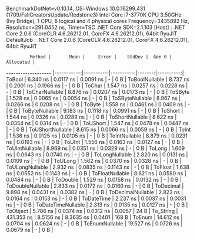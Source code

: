 
BenchmarkDotNet=v0.10.14, OS=Windows 10.0.16299.431 (1709/FallCreatorsUpdate/Redstone3)
Intel Core i7-3770K CPU 3.50GHz (Ivy Bridge), 1 CPU, 8 logical and 4 physical cores
Frequency=3435892 Hz, Resolution=291.0452 ns, Timer=TSC
.NET Core SDK=2.1.103
  [Host]     : .NET Core 2.0.6 (CoreCLR 4.6.26212.01, CoreFX 4.6.26212.01), 64bit RyuJIT
  DefaultJob : .NET Core 2.0.6 (CoreCLR 4.6.26212.01, CoreFX 4.6.26212.01), 64bit RyuJIT


             Method |       Mean |     Error |    StdDev |  Gen 0 | Allocated |
------------------- |-----------:|----------:|----------:|-------:|----------:|
             ToBool |   6.340 ns | 0.0117 ns | 0.0091 ns |      - |       0 B |
     ToBoolNullable |   8.737 ns | 0.2001 ns | 0.1966 ns |      - |       0 B |
             ToChar |   1.547 ns | 0.0257 ns | 0.0228 ns |      - |       0 B |
     ToCharNullable |   8.876 ns | 0.0207 ns | 0.0173 ns |      - |       0 B |
            ToSByte |   1.528 ns | 0.0065 ns | 0.0054 ns |      - |       0 B |
    ToSByteNullable |   8.967 ns | 0.0266 ns | 0.0208 ns |      - |       0 B |
             ToByte |   1.558 ns | 0.0461 ns | 0.0409 ns |      - |       0 B |
     ToByteNullable |   9.183 ns | 0.1118 ns | 0.0991 ns |      - |       0 B |
            ToShort |   1.544 ns | 0.0326 ns | 0.0289 ns |      - |       0 B |
    ToShortNullable |   8.622 ns | 0.0354 ns | 0.0314 ns |      - |       0 B |
           ToUShort |   1.547 ns | 0.0478 ns | 0.0447 ns |      - |       0 B |
   ToUShortNullable |   8.615 ns | 0.0066 ns | 0.0059 ns |      - |       0 B |
              ToInt |   1.538 ns | 0.0125 ns | 0.0105 ns |      - |       0 B |
      ToIntNullable |   8.879 ns | 0.0231 ns | 0.0193 ns |      - |       0 B |
             ToUInt |   1.556 ns | 0.0163 ns | 0.0127 ns |      - |       0 B |
     ToUIntNullable |   8.969 ns | 0.0351 ns | 0.0329 ns |      - |       0 B |
             ToLong |   1.609 ns | 0.0643 ns | 0.0740 ns |      - |       0 B |
     ToLongNullable |   2.820 ns | 0.0131 ns | 0.0109 ns |      - |       0 B |
            ToULong |   1.562 ns | 0.0370 ns | 0.0328 ns |      - |       0 B |
    ToULongNullable |   2.932 ns | 0.0835 ns | 0.1143 ns |      - |       0 B |
            ToFloat |   1.638 ns | 0.0652 ns | 0.1143 ns |      - |       0 B |
    ToFloatNullable |   8.621 ns | 0.0580 ns | 0.0484 ns |      - |       0 B |
           ToDouble |   1.529 ns | 0.0158 ns | 0.0132 ns |      - |       0 B |
   ToDoubleNullable |   2.833 ns | 0.0172 ns | 0.0160 ns |      - |       0 B |
          ToDecimal |   9.898 ns | 0.0431 ns | 0.0382 ns |      - |       0 B |
  ToDecimalNullable |   2.822 ns | 0.0164 ns | 0.0153 ns |      - |       0 B |
         ToDateTime |   2.237 ns | 0.0037 ns | 0.0031 ns |      - |       0 B |
 ToDateTimeNullable |   2.313 ns | 0.0135 ns | 0.0127 ns |      - |       0 B |
           ToObject |   5.786 ns | 0.0374 ns | 0.0312 ns | 0.0057 |      24 B |
          To_String | 431.353 ns | 8.5156 ns | 8.3635 ns | 0.0401 |     168 B |
             ToEnum |  14.612 ns | 0.0704 ns | 0.0624 ns |      - |       0 B |
     ToEnumNullable |  19.527 ns | 0.0726 ns | 0.0679 ns |      - |       0 B |

